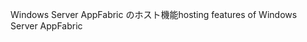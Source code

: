 <span data-ttu-id="65899-101">Windows Server AppFabric のホスト機能</span><span class="sxs-lookup"><span data-stu-id="65899-101">hosting features of Windows Server AppFabric</span></span>